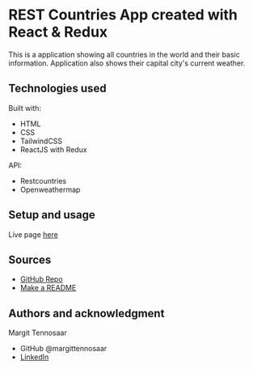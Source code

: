 # REST Countries App created with React & Redux

This is a application showing all countries in the world and their basic information. Application also shows their capital city's current weather.

## Technologies used

Built with:

- HTML
- CSS
- TailwindCSS
- ReactJS with Redux

API:

- Restcountries
- Openweathermap

## Setup and usage

Live page [here](https://github.com/kcvijay)

## Sources

- [GitHub Repo](https://guides.github.com/features/mastering-markdown/)
- [Make a README](https://www.makeareadme.com/)

## Authors and acknowledgment

Margit Tennosaar

- GitHub @margittennosaar
- [LinkedIn](https://www.linkedin.com/in/margittennosaar/)
